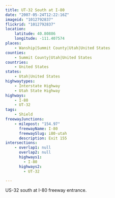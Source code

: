 ```yaml
---
title: UT-32 South at I-80
date: "2007-05-24T12:22:16Z"
imageid: "1012792837"
flickrid: "1012792837"
location:
    latitude: 40.80886
    longitude: -111.407574
places:
    - Wanship|Summit County|Utah|United States
counties:
    - Summit County|Utah|United States
countries:
    - United States
states:
    - Utah|United States
highwaytypes:
    - Interstate Highway
    - Utah State Highway
highways:
    - I-80
    - UT-32
tags:
    - Shield
freewayJunctions:
    - milepost: "154.97"
      freewayName: I-80
      freewaySlug: i80-utah
      description: Exit 155
intersections:
    - overlap1: null
      overlap2: null
      highways1:
        - I-80
      highways2:
        - UT-32

---
```

US-32 south at I-80 freeway entrance.